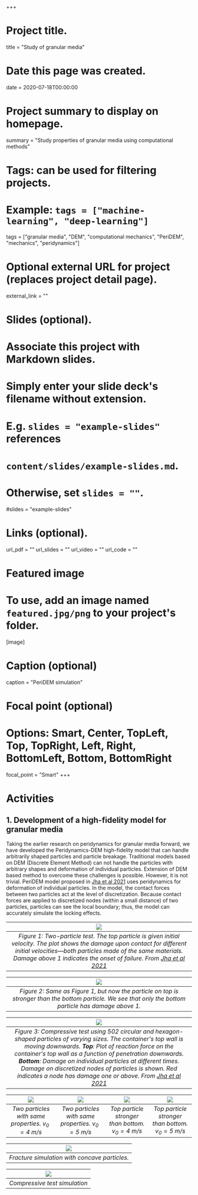 +++
# Project title.
title = "Study of granular media"

# Date this page was created.
date = 2020-07-18T00:00:00

# Project summary to display on homepage.
summary = "Study properties of granular media using computational methods"

# Tags: can be used for filtering projects.
# Example: `tags = ["machine-learning", "deep-learning"]`
tags = ["granular media", "DEM", "computational mechanics", "PeriDEM", "mechanics", "peridynamics"]

# Optional external URL for project (replaces project detail page).
external_link = ""

# Slides (optional).
#   Associate this project with Markdown slides.
#   Simply enter your slide deck's filename without extension.
#   E.g. `slides = "example-slides"` references 
#   `content/slides/example-slides.md`.
#   Otherwise, set `slides = ""`.
#slides = "example-slides"

# Links (optional).
url_pdf = ""
url_slides = ""
url_video = ""
url_code = ""


# Featured image
# To use, add an image named `featured.jpg/png` to your project's folder. 
[image]
  # Caption (optional)
  caption = "PeriDEM simulation"
  
  # Focal point (optional)
  # Options: Smart, Center, TopLeft, Top, TopRight, Left, Right, BottomLeft, Bottom, BottomRight
  focal_point = "Smart"
+++

# Activities

## 1. Development of a high-fidelity model for granular media

Taking the earlier research on peridynamics for granular media forward, we have developed the Peridynamics-DEM high-fidelity model that can handle arbitrarily shaped particles and particle breakage. Traditional models based on DEM (Discrete Element Method) can not handle the particles with arbitrary shapes and deformation of individual particles. Extension of DEM based method to overcome these challenges is possible. However, it is not trivial. PeriDEM model proposed in [Jha et al 2021](https://doi.org/10.1016/j.jmps.2021.104376) uses peridynamics for deformation of individual particles. In the model, the contact forces between two particles act at the level of discretization. Because contact forces are applied to discretized nodes (within a small distance) of two particles, particles can see the local boundary; thus, the model can accurately simulate the locking effects.

| ![](files/two_p_wall_fracture_m1_all.png) | 
| :---: | 
| *Figure 1: Two-particle test. The top particle is given initial velocity. The plot shows the damage upon contact for different initial velocities—both particles made of the same materials. Damage above 1 indicates the onset of failure. From [Jha et al 2021](https://doi.org/10.1016/j.jmps.2021.104376)* |

| ![](files/two_p_wall_fracture_m12_all.png) | 
| :---: | 
| *Figure 2: Same as Figure 1, but now the particle on top is stronger than the bottom particle. We see that only the bottom particle has damage above 1.* |

| ![](files/compressive_test_reaction_force_n500.jpg) | 
| :---: | 
| *Figure 3: Compressive test using 502 circular and hexagon-shaped particles of varying sizes. The container's top wall is moving downwards. **Top**: Plot of reaction force on the container's top wall as a function of penetration downwards. **Bottom**: Damage on individual particles at different times. Damage on discretized nodes of particles is shown. Red indicates a node has damage one or above. From [Jha et al 2021](https://doi.org/10.1016/j.jmps.2021.104376)* |


| ![](files/m1_t5.gif) | ![](files/m1_t6.gif) | ![](files/m12_t5.gif) | ![](files/m12_t6.gif) |
| :---: |:---: |:---: |:---: |
| *Two particles with same properties. $v_0 = 4$ m/s* | *Two particles with same properties. $v_0 = 5$ m/s* | *Top particle stronger than bottom. $v_0 = 4$ m/s* | *Top particle stronger than bottom. $v_0 = 5$ m/s* |


| ![](files/two_particle_wall_concave_diff_material_diff_size.gif) | 
| :---: | 
| *Fracture simulation with concave particles.* |

| ![](files/compressive_test.gif) | 
| :----: | 
| *Compressive test simulation* |

